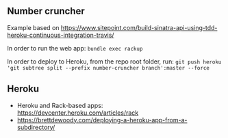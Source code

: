 ## Number cruncher

Example based on https://www.sitepoint.com/build-sinatra-api-using-tdd-heroku-continuous-integration-travis/


In order to run the web app: `bundle exec rackup`

In order to deploy to Heroku, from the repo root folder, run:
`git push heroku 'git subtree split --prefix number-cruncher branch':master --force`


## Heroku
* Heroku and Rack-based apps: https://devcenter.heroku.com/articles/rack
* https://brettdewoody.com/deploying-a-heroku-app-from-a-subdirectory/